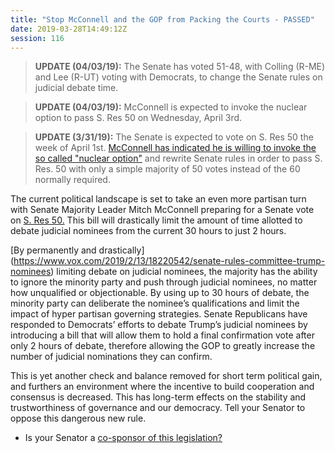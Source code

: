 ```yaml
---
title: "Stop McConnell and the GOP from Packing the Courts - PASSED"
date: 2019-03-28T14:49:12Z
session: 116
---
```

>**UPDATE (04/03/19):** The Senate has voted 51-48, with Colling (R-ME) and Lee (R-UT) voting with Democrats, to change the Senate rules on judicial debate time.

>**UPDATE (04/03/19):** McConnell is expected to invoke the nuclear option to pass S. Res 50 on Wednesday, April 3rd.

>**UPDATE (3/31/19):** The Senate is expected to vote on S. Res 50 the week of April 1st. [McConnell has indicated he is willing to invoke the so called "nuclear option"](https://www.politico.com/story/2019/03/28/mcconnell-judicial-confirmation-1242762) and rewrite Senate rules in order to pass S. Res. 50 with only a simple majority of 50 votes instead of the 60 normally required. 

The current political landscape is set to take an even more partisan turn with Senate Majority Leader Mitch McConnell preparing for a Senate vote on [S. Res 50.](https://www.congress.gov/bill/116th-congress/senate-resolution/50) This bill will drastically limit the amount of time allotted to debate judicial nominees from the current 30 hours to just 2 hours. 

[By permanently and drastically] (https://www.vox.com/2019/2/13/18220542/senate-rules-committee-trump-nominees) 
 limiting debate on judicial nominees, the majority has the ability to ignore the minority party and push through judicial nominees, no matter how unqualified or objectionable. By using up to 30 hours of debate, the minority party can deliberate the nominee’s qualifications and limit the impact of hyper partisan governing strategies. Senate Republicans have responded to Democrats’ efforts to debate Trump’s judicial nominees by introducing a bill that will allow them to hold a final confirmation vote after only 2 hours of debate, therefore allowing the GOP to greatly increase the number of judicial nominations they can confirm.  

This is yet another check and balance removed for short term political gain, and furthers an environment where the incentive to build cooperation and consensus is decreased. This has long-term effects on the stability and trustworthiness of governance and our democracy. Tell your Senator to oppose this dangerous new rule.

- Is your Senator a [co-sponsor of this legislation?](https://www.congress.gov/bill/116th-congress/senate-resolution/50/cosponsors)
